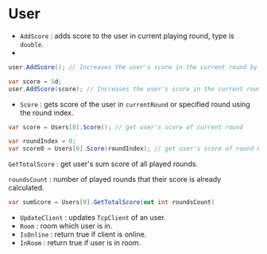 # User

- `AddScore` : adds score to the user in current playing round, type is `double`.
- 

```csharp
user.AddScore(); // Increases the user's score in the current round by 1

var score = 5d;
user.AddScore(score); // Increases the user's score in the current round by 5

```

- `Score` : gets score of the user in `currentRound` or specified round using the round index.

```csharp
var score = Users[0].Score(); // get user's score of current round

var roundIndex = 0;
var score0 = Users[0].Score(roundIndex); // get user's score of round 0
```

`GetTotalScore` : get user's sum score of all played rounds.

`roundsCount` : number of played rounds that their score is already calculated.

```csharp
var sumScore = Users[0].GetTotalScore(out int roundsCount)
```

- `UpdateClient` : updates `TcpClient` of an user.
- `Room` : room which user is in.
- `IsOnline` : return true if client is online.
- `InRoom` : return true if user is in room.